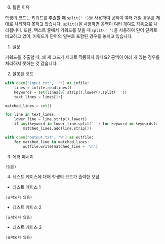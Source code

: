 0. 틀린 이유

학생의 코드는 키워드를 추출할 때 `split(' ')`을 사용하여 공백이 여러 개일 경우를 제대로 처리하지 못하고 있습니다. `split()`을 사용하면 공백이 여러 개여도 자동으로 처리됩니다. 또한, 텍스트 줄에서 키워드를 찾을 때 `split(' ')`을 사용하여 단어 단위로 비교하고 있어, 키워드가 단어의 일부로 포함된 경우를 놓치고 있습니다.

1. 질문

키워드를 추출할 때, 왜 제 코드가 제대로 작동하지 않나요? 공백이 여러 개 있는 경우를 처리하지 못하는 것 같습니다.

2. 잘못된 코드

```python
with open('input.txt', 'r') as infile:
    lines = infile.readlines()
    keywords = set(lines[0].strip().lower().split(' '))
    text_lines = lines[1:]

matched_lines = set()

for line in text_lines:
    lower_line = line.strip().lower()
    if any(keyword in lower_line.split(' ') for keyword in keywords):
        matched_lines.add(line.strip())

with open('output.txt', 'w') as outfile:
    for matched_line in matched_lines:
        outfile.write(matched_line + '\n')
```

3. 에러 메시지

```
(없음)
```

4. 테스트 케이스에 대해 학생의 코드가 출력한 오답

- 테스트 케이스 1

```
(출력되지 않음)
```

- 테스트 케이스 2

```
(출력되지 않음)
```

- 테스트 케이스 3

```
(출력되지 않음)
```